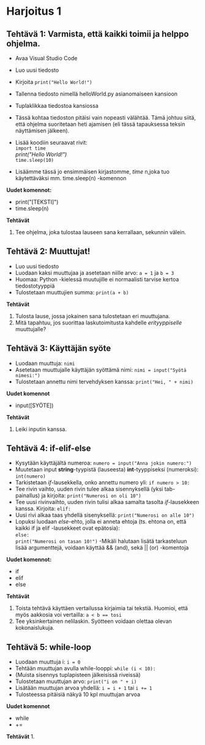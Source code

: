 # Harjoitus 1

## Tehtävä 1: Varmista, että kaikki toimii ja helppo ohjelma.
- Avaa Visual Studio Code
- Luo uusi tiedosto
- Kirjoita `print("Hello World!")`
- Tallenna tiedosto nimellä helloWorld.py asianomaiseen kansioon
- Tuplaklikkaa tiedostoa kansiossa
- Tässä kohtaa tiedoston pitäisi vain nopeasti välähtää. Tämä johtuu siitä, että ohjelma suoritetaan heti ajamisen (eli tässä tapauksessa teksin näyttämisen jälkeen).
- Lisää koodiin seuraavat rivit:  
`import time`  
*print("Hello World!")*  
`time.sleep(10)`  

- Lisäämme tässä jo ensimmäisen kirjastomme, *time* n,joka tuo käytettäväksi mm. time.sleep(n) -komennon

**Uudet komennot:**  
- print("[TEKSTI]")
- time.sleep(n)

**Tehtävät**  
1. Tee ohjelma, joka tulostaa lauseen sana kerrallaan, sekunnin välein.


## Tehtävä 2: Muuttujat!
- Luo uusi tiedosto
- Luodaan kaksi muuttujaa ja asetetaan niille arvo: `a = 1` ja `b = 3`
- Huomaa: Python -kielessä muutujille ei normaalisti tarvise kertoa tiedostotyyppiä
- Tulostetaan muuttujien summa: `print(a + b)`

**Tehtävät**  
1. Tulosta lause, jossa jokainen sana tulostetaan eri muuttujana.
2. Mitä tapahtuu, jos suorittaa laskutoimitusta kahdelle *erityyppiselle* muuttujalle?


## Tehtävä 3: Käyttäjän syöte
- Luodaan muuttuja: `nimi`
- Asetetaan muuttujalle käyttäjän syöttämä nimi: `nimi = input("Syötä nimesi:")`
- Tulostetaan annettu nimi tervehdyksen kanssa: `print("Hei, " + nimi)`

**Uudet komennot**  
- input([SYÖTE])

**Tehtävät**  
1. Leiki inputin kanssa.

## Tehtävä 4: if-elif-else
- Kysytään käyttäjältä numeroa: `numero = input("Anna jokin numero:")`
- Muutetaan input **string**-tyypistä (lauseesta) **int**-tyyppiseksi (numeroksi): `int(numero)`
- Tarkistetaan *if*-lausekkella, onko annettu numero yli: `if numero > 10:`
- Tee rivin vaihto, uuden rivin tulee alkaa sisennyksellä (yksi tab-painallus) ja kirjoita: `print("Numerosi on oli 10")`
- Tee uusi rivinvaihto, uuden rivin tulisi alkaa samalta tasolta *if*-lausekkeen kanssa. Kirjoita: `elif:`
- Uusi rivi alkaa taas yhdellä sisenyksellä: `print("Numerosi on alle 10")`
- Lopuksi luodaan *else*-ehto, jolla ei anneta ehtoja (ts. ehtona on, että kaikki if ja elif -lausekkeet ovat epätosia):  
`else:`  
    `print("Numerosi on tasan 10!")`
-Mikäli halutaan lisätä tarkasteluun lisää argumenttejä, voidaan käyttää && (and), sekä || (or) -komentoja

**Uudet komennot:**  
- if
- elif
- else

**Tehtävät**  
1. Toista tehtävä käyttäen vertailussa kirjaimia tai tekstiä. Huomioi, että myös aakkosia voi vertailla: `a < b == tosi`
2. Tee yksinkertainen nelilaskin. Syötteen voidaan olettaa olevan kokonaislukuja.


## Tehtävä 5: while-loop
- Luodaan muuttuja i: `i = 0`
- Tehtään muuttujan avulla while-looppi: `while (i < 10):`
- (Muista sisennys tuplapisteen jälkeisissä riveissä)
- Tulostetaan muuttujan arvo: `print("i on " + i)`
- Lisätään muuttujan arvoa yhdellä: `i = i + 1` tai `i += 1`
- Tulosteessa pitäisiä näkyä 10 kpl muuttujan arvoa

**Uudet komennot**
- while
- +=

**Tehtävät**
1.
